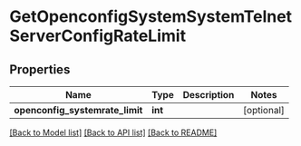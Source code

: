 # GetOpenconfigSystemSystemTelnetServerConfigRateLimit

## Properties
Name | Type | Description | Notes
------------ | ------------- | ------------- | -------------
**openconfig_systemrate_limit** | **int** |  | [optional] 

[[Back to Model list]](../README.md#documentation-for-models) [[Back to API list]](../README.md#documentation-for-api-endpoints) [[Back to README]](../README.md)


